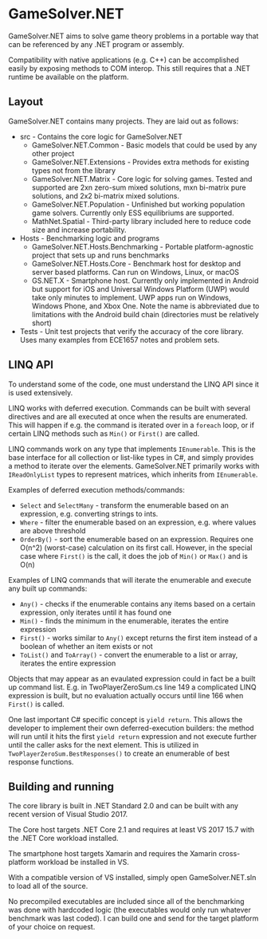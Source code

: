 # GameSolver.NET

GameSolver.NET aims to solve game theory problems in a portable way that can be referenced by any .NET program or assembly.

Compatibility with native applications (e.g. C++) can be accomplished easily by exposing methods to COM interop. This still requires that a .NET runtime be available on the platform.

## Layout

GameSolver.NET contains many projects. They are laid out as follows:

* src - Contains the core logic for GameSolver.NET
  * GameSolver.NET.Common - Basic models that could be used by any other project
  * GameSolver.NET.Extensions - Provides extra methods for existing types not from the library
  * GameSolver.NET.Matrix - Core logic for solving games. Tested and supported are 2xn zero-sum mixed solutions, mxn bi-matrix pure solutions, and 2x2 bi-matrix mixed solutions.
  * GameSolver.NET.Population - Unfinished but working population game solvers. Currently only ESS equilibriums are supported.
  * MathNet.Spatial - Third-party library included here to reduce code size and increase portability.
* Hosts - Benchmarking logic and programs
  * GameSolver.NET.Hosts.Benchmarking - Portable platform-agnostic project that sets up and runs benchmarks
  * GameSolver.NET.Hosts.Core - Benchmark host for desktop and server based platforms. Can run on Windows, Linux, or macOS
  * GS.NET.X - Smartphone host. Currently only implemented in Android but support for iOS and Universal Windows Platform (UWP) would take only minutes to implement. UWP apps run on Windows, Windows Phone, and Xbox One. Note the name is abbreviated due to limitations with the Android build chain (directories must be relatively short)
* Tests - Unit test projects that verify the accuracy of the core library. Uses many examples from ECE1657 notes and problem sets. 

## LINQ API

To understand some of the code, one must understand the LINQ API since it is used extensively. 

LINQ works with deferred execution. Commands can be built with several directives and are all executed at once when the results are enumerated. This will happen if e.g. the command is iterated over in a `foreach` loop, or if certain LINQ methods such as `Min()` or `First()` are called.

LINQ commands work on any type that implements `IEnumerable`. This is the base interface for all collection or list-like types in C#, and simply provides a method to iterate over the elements. GameSolver.NET primarily works with `IReadOnlyList` types to represent matrices, which inherits from `IEnumerable`. 

Examples of deferred execution methods/commands:

* `Select` and `SelectMany` - transform the enumerable based on an expression, e.g. converting strings to ints.
* `Where` - filter the enumerable based on an expression, e.g. where values are above threshold
* `OrderBy()` - sort the enumerable based on an expression. Requires one O(n^2) (worst-case) calculation on its first call. However, in the special case where `First()` is the call, it does the job of `Min()` or `Max()` and is O(n)

Examples of LINQ commands that will iterate the enumerable and execute any built up commands:

* `Any()` - checks if the enumerable contains any items based on a certain expression, only iterates until it has found one
* `Min()` - finds the minimum in the enumerable, iterates the entire expression
* `First()` - works similar to `Any()` except returns the first item instead of a boolean of whether an item exists or not
* `ToList()` and `ToArray()` - convert the enumerable to a list or array, iterates the entire expression

Objects that may appear as an evaulated expression could in fact be a built up command list. E.g. in TwoPlayerZeroSum.cs line 149 a complicated LINQ expression is built, but no evaluation actually occurs until line 166 when `First()` is called.

One last important C# specific concept is `yield return`. This allows the developer to implement their own deferred-execution builders: the method will run until it hits the first `yield return` expression and not execute further until the caller asks for the next element. This is utilized in `TwoPlayerZeroSum.BestResponses()` to create an enumerable of best response functions.

## Building and running

The core library is built in .NET Standard 2.0 and can be built with any recent version of Visual Studio 2017.

The Core host targets .NET Core 2.1 and requires at least VS 2017 15.7 with the .NET Core workload installed.

The smartphone host targets Xamarin and requires the Xamarin cross-platform workload be installed in VS. 

With a compatible version of VS installed, simply open GameSolver.NET.sln to load all of the source.

No precompiled executables are included since all of the benchmarking was done with hardcoded logic (the executables would only run whatever benchmark was last coded). I can build one and send for the target platform of your choice on request.
